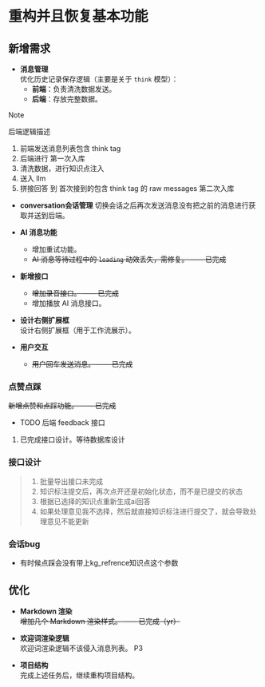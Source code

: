 # 重构并且恢复基本功能

## 新增需求

- **消息管理**  
  优化历史记录保存逻辑（主要是关于 `think` 模型）：
  - **前端**：负责清洗数据发送。
  - **后端**：存放完整数据。

>[!note]
>后端逻辑描述
> 1. 前端发送消息列表包含 think tag
> 2. 后端进行 第一次入库
> 3. 清洗数据，进行知识点注入
> 4. 送入 llm
> 5. 拼接回答 到 首次接到的包含 think tag 的 raw messages 第二次入库

- **conversation会话管理**
  切换会话之后再次发送消息没有把之前的消息进行获取并送到后端。

- **AI 消息功能**
  - 增加重试功能。
  - ~~AI 消息等待过程中的 `loading` 动效丢失，需修复。  ---- 已完成~~

- **新增接口**
  - ~~增加录音接口。  ----  已完成~~
  - 增加播放 AI 消息接口。

- **设计右侧扩展框**  
  设计右侧扩展框（用于工作流展示）。

- **用户交互**
  - ~~用户回车发送消息。   ---- 已完成~~

### 点赞点踩
  ~~新增点赞和点踩功能。   ---- 已完成~~
- TODO 后端 feedback 接口
1. 已完成接口设计。等待数据库设计

### 接口设计
> 1. 批量导出接口未完成
> 2. 知识标注提交后，再次点开还是初始化状态，而不是已提交的状态
> 3. 根据已选择的知识点重新生成ai回答
> 4. 如果处理意见我不选择，然后就直接知识标注进行提交了，就会导致处理意见不能更新

### 会话bug
 - 有时候点踩会没有带上kg_refrence知识点这个参数

## 优化

- **Markdown 渲染**  
  ~~增加几个 Markdown 渲染样式。  ---- 已完成（yr）~~

- **欢迎词渲染逻辑**  
  欢迎词渲染逻辑不该侵入消息列表。 P3

- **项目结构**  
  完成上述任务后，继续重构项目结构。
